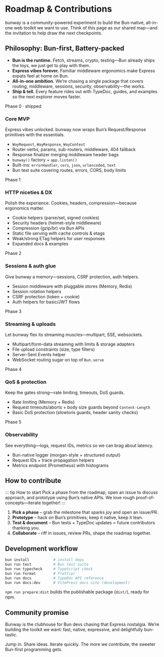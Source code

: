# Roadmap & Contributions

bunway is a community-powered experiment to build the Bun-native, all-in-one web toolkit we want to use. Think of this page as our shared map—and the invitation to help draw the next checkpoints.

## Philosophy: Bun-first, Battery-packed

- **Bun is the runtime.** Fetch, streams, crypto, testing—Bun already ships the toys, we just get to play with them.
- **Express vibes forever.** Familiar middleware ergonomics make Express expats feel at home on Bun.
- **All-in-one ambition.** We’re chasing a single package that covers routing, middleware, sessions, security, observability—the works.
- **Ship & tell.** Every feature rides out with TypeDoc, guides, and examples so the next explorer moves faster.

<div class="timeline">
  <div class="timeline__node">
    <span class="timeline__badge success">Phase 0 · shipped</span>
    <h3>Core MVP</h3>
    <p>Express vibes unlocked. bunway now wraps Bun’s Request/Response primitives with the essentials.</p>
    <ul>
      <li><code>WayRequest</code>, <code>WayResponse</code>, <code>WayContext</code></li>
      <li>Router verbs, params, sub-routers, middleware, 404 fallback</li>
      <li>Response finalizer merging middleware header bags</li>
      <li><code>bunway()</code> factory + <code>app.listen()</code></li>
      <li>Built-ins: <code>errorHandler</code>, <code>cors</code>, <code>json</code>, <code>urlencoded</code>, <code>text</code></li>
      <li>Bun test suite covering routes, errors, CORS, body limits</li>
    </ul>
  </div>
  <div class="timeline__node">
    <span class="timeline__badge">Phase 1</span>
    <h3>HTTP niceties & DX</h3>
    <p>Polish the experience. Cookies, headers, compression—because ergonomics matter.</p>
    <ul>
      <li>Cookie helpers (parse/set, signed cookies)</li>
      <li>Security headers (helmet-style middleware)</li>
      <li>Compression (gzip/br) via Bun APIs</li>
      <li>Static file serving with cache controls & etags</li>
      <li>Weak/strong ETag helpers for user responses</li>
      <li>Expanded docs & examples</li>
    </ul>
  </div>
  <div class="timeline__node">
    <span class="timeline__badge">Phase 2</span>
    <h3>Sessions & auth glue</h3>
    <p>Give bunway a memory—sessions, CSRF protection, auth helpers.</p>
    <ul>
      <li>Session middleware with pluggable stores (Memory, Redis)</li>
      <li>Session rotation helpers</li>
      <li>CSRF protection (token + cookie)</li>
      <li>Auth helpers for basic/JWT flows</li>
    </ul>
  </div>
  <div class="timeline__node">
    <span class="timeline__badge">Phase 3</span>
    <h3>Streaming & uploads</h3>
    <p>Let bunway flex its streaming muscles—multipart, SSE, websockets.</p>
    <ul>
      <li>Multipart/form-data streaming with limits & storage adapters</li>
      <li>File upload constraints (size, type filters)</li>
      <li>Server-Sent Events helper</li>
      <li>WebSocket routing sugar on top of <code>Bun.serve</code></li>
    </ul>
  </div>
  <div class="timeline__node">
    <span class="timeline__badge">Phase 4</span>
    <h3>QoS & protection</h3>
    <p>Keep the gates strong—rate limiting, timeouts, DoS guards.</p>
    <ul>
      <li>Rate limiting (Memory + Redis)</li>
      <li>Request timeouts/aborts + body size guards beyond <code>Content-Length</code></li>
      <li>Basic DoS protection (slowloris guards, header sanity checks)</li>
    </ul>
  </div>
  <div class="timeline__node">
    <span class="timeline__badge">Phase 5</span>
    <h3>Observability</h3>
    <p>See everything—logs, request IDs, metrics so we can brag about latency.</p>
    <ul>
      <li>Bun-native logger (morgan-style + structured output)</li>
      <li>Request IDs + trace propagation helpers</li>
      <li>Metrics endpoint (Prometheus) with histograms</li>
    </ul>
  </div>
</div>

## How to contribute

::: tip How to start
Pick a phase from the roadmap, open an issue to discuss approach, and prototype using Bun’s native APIs. We love rough proof-of-concepts—iterate together!
:::

1. **Pick a phase** – grab the milestone that sparks joy and open an issue/PR.
2. **Prototype** – hack on Bun’s primitives; keep it native, keep it lean.
3. **Test & document** – Bun tests + TypeDoc updates = future contributors thanking you.
4. **Collaborate** – riff in issues, review PRs, shape the roadmap together.

## Development workflow

```bash
bun install           # install deps
bun run test          # Bun test suite
bun run typecheck     # TypeScript check
bun run format        # Prettier
bun run docs          # TypeDoc API reference
bun run docs:dev      # VitePress docs site (development)
```

`npm run prepare:dist` builds the publishable package (`dist/`), ready for npm.

## Community promise

Bunway is the clubhouse for Bun devs chasing that Express nostalgia. We’re building the toolkit we want: fast, native, expressive, and delightfully bun-tastic.

Jump in. Share ideas. Iterate quickly. The more we contribute, the sweeter Bun-first programming gets.
